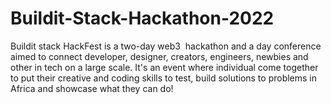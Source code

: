 # Buildit-Stack-Hackathon-2022

Buildit stack HackFest is a two-day web3  hackathon and a day conference aimed to connect developer, designer, creators, engineers, newbies and other in tech on a large scale. It's an event where individual come together to put their creative and coding skills to test, build solutions to problems in Africa and showcase what they can do!
